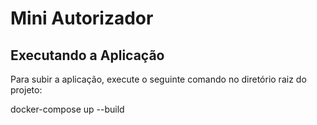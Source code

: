 # Mini Autorizador

## Executando a Aplicação

Para subir a aplicação, execute o seguinte comando no diretório raiz do projeto:

docker-compose up --build

